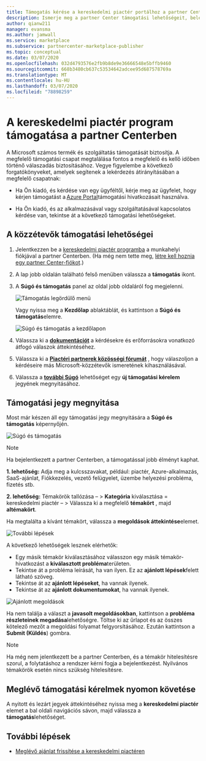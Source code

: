 ```yaml
---
title: Támogatás kérése a kereskedelmi piactér portálhoz a partner Centerben
description: Ismerje meg a partner Center támogatási lehetőségeit, beleértve a támogatási kérések beszerzését.
author: qianw211
manager: evansma
ms.author: jamwall
ms.service: marketplace
ms.subservice: partnercenter-marketplace-publisher
ms.topic: conceptual
ms.date: 03/07/2020
ms.openlocfilehash: 032d4793576e2fb9b8de9e36666548e5bffb9460
ms.sourcegitcommit: 668b3480cb637c53534642adcee95d687578769a
ms.translationtype: MT
ms.contentlocale: hu-HU
ms.lasthandoff: 03/07/2020
ms.locfileid: "78898259"
---
```

# <a name="support-for-the-commercial-marketplace-program-in-partner-center"></a>A kereskedelmi piactér program támogatása a partner Centerben

A Microsoft számos termék és szolgáltatás támogatását biztosítja. A megfelelő támogatási csapat megtalálása fontos a megfelelő és kellő időben történő válaszadás biztosításához. Vegye figyelembe a következő forgatókönyveket, amelyek segítenek a lekérdezés átirányításában a megfelelő csapatnak: 

- Ha Ön kiadó, és kérdése van egy ügyféltől, kérje meg az ügyfelet, hogy kérjen támogatást a [Azure Portal](https://portal.azure.com/)támogatási hivatkozásait használva. 

- Ha Ön kiadó, és az alkalmazásával vagy szolgáltatásával kapcsolatos kérdése van, tekintse át a következő támogatási lehetőségeket.

## <a name="support-options-for-publishers"></a>A közzétevők támogatási lehetőségei

1. Jelentkezzen be a [kereskedelmi piactér programba](https://partner.microsoft.com/dashboard/commercial-marketplace/overview) a munkahelyi fiókjával a partner Centerben. (Ha még nem tette meg, [létre kell hoznia egy partner Center-fiókot](./create-account.md).)

1. A lap jobb oldalán található felső menüben válassza a **támogatás** ikont. 
 
1. A **Súgó és támogatás** panel az oldal jobb oldaláról fog megjelenni. 
 
   ![Támogatás legördülő menü](./media/commercial-marketplace-support-pane.png)

    Vagy nyissa meg a **Kezdőlap** ablaktáblát, és kattintson a **Súgó és támogatás**elemre.

   ![Súgó és támogatás a kezdőlapon](./media/homepage-help-support.png)

1. Válassza ki a **[dokumentációt](../index.md)** a kérdésekre és erőforrásokra vonatkozó átfogó válaszok áttekintéséhez. 

1. Válassza ki a **[Piactéri partnerek közösségi fórumát](https://www.microsoftpartnercommunity.com/t5/Azure-Marketplace-and-AppSource/bd-p/2222)** , hogy válaszoljon a kérdéseire más Microsoft-közzétevők ismeretének kihasználásával. 

1. Válassza a **[további Súgó](https://aka.ms/marketplacepublishersupport)** lehetőséget egy **új támogatási kérelem** jegyének megnyitásához.  

## <a name="how-to-open-a-support-ticket"></a>Támogatási jegy megnyitása

Most már készen áll egy támogatási jegy megnyitására a **Súgó és támogatás** képernyőjén.

![Súgó és támogatás](./media/help-and-support.png)

>[!Note]
>Ha bejelentkezett a partner Centerben, a támogatással jobb élményt kaphat.

**1. lehetőség:** Adja meg a kulcsszavakat, például: piactér, Azure-alkalmazás, SaaS-ajánlat, Fiókkezelés, vezető felügyelet, üzembe helyezési probléma, fizetés stb.

**2. lehetőség:** Témakörök tallózása – > **Kategória** kiválasztása = kereskedelmi piactér – > Válassza ki a megfelelő **témakört** , majd **altémakört**.

Ha megtalálta a kívánt témakört, válassza a **megoldások áttekintése**elemet.

![További lépések](./media/next-step.png)

A következő lehetőségek lesznek elérhetők:

* Egy másik témakör kiválasztásához válasszon egy másik témakör-hivatkozást a **kiválasztott probléma**területen.
* Tekintse át a probléma leírását, ha van ilyen.  Ez az **ajánlott lépések**felett látható szöveg.
* Tekintse át az **ajánlott lépéseket**, ha vannak ilyenek.
* Tekintse át az **ajánlott dokumentumokat**, ha vannak ilyenek.

![Ajánlott megoldások](./media/recommended-solutions.png)

Ha nem találja a választ a **javasolt megoldásokban**, kattintson a **probléma részleteinek megadása**lehetőségre.  Töltse ki az űrlapot és az összes kötelező mezőt a megoldási folyamat felgyorsításához.  Ezután kattintson a **Submit (Küldés**) gombra.

>[!Note]
>Ha még nem jelentkezett be a partner Centerben, és a témakör hitelesítésre szorul, a folytatáshoz a rendszer kérni fogja a bejelentkezést.  Nyilvános témakörök esetén nincs szükség hitelesítésre.

## <a name="track-your-existing-support-requests"></a>Meglévő támogatási kérelmek nyomon követése 

A nyitott és lezárt jegyek áttekintéséhez nyissa meg a **kereskedelmi piactér** elemet a bal oldali navigációs sávon, majd válassza a **támogatás**lehetőséget.

## <a name="next-steps"></a>További lépések

- [Meglévő ajánlat frissítése a kereskedelmi piactéren](./update-existing-offer.md)

